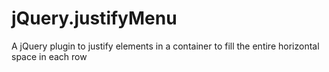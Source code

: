 jQuery.justifyMenu
==================

A jQuery plugin to justify elements in a container to fill the entire horizontal space in each row